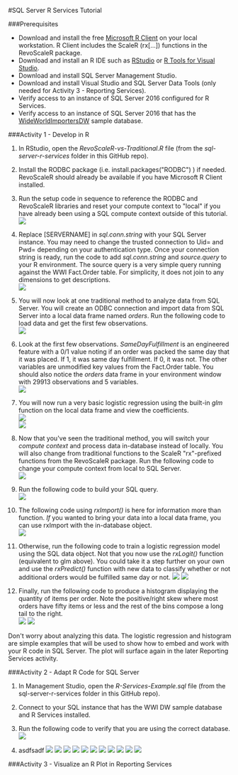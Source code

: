 #SQL Server R Services Tutorial

###Prerequisites
- Download and install the free [Microsoft R Client](https://msdn.microsoft.com/en-us/microsoft-r/notes/r-client-notes) on your local workstation. 
R Client includes the ScaleR (rx[...]) functions in the RevoScaleR package.
- Download and install an R IDE such as [RStudio](https://www.rstudio.com/products/rstudio/download) 
or [R Tools for Visual Studio](https://www.visualstudio.com/en-us/features/rtvs-vs.aspx).
- Download and install SQL Server Management Studio.
- Download and install Visual Studio and SQL Server Data Tools (only needed for Activity 3 - Reporting Services).
- Verify access to an instance of SQL Server 2016 configured for R Services.
- Verify access to an instance of SQL Server 2016 that has the 
[WideWorldImportersDW](https://github.com/Microsoft/sql-server-samples/tree/master/samples/databases/wide-world-importers) sample database.

###Activity 1 - Develop in R
1. In RStudio, open the *RevoScaleR-vs-Traditional.R* file (from the *sql-server-r-services* folder in this GitHub repo).  

2. Install the RODBC package (i.e. install.packages("RODBC") ) if needed. RevoScaleR should already be available if you have Microsoft R Client installed.  

3. Run the setup code in sequence to reference the RODBC and RevoScaleR libraries and reset your compute context to "local" if you have already been using a SQL compute context outside of this tutorial.  
![](https://raw.githubusercontent.com/BlueGranite/Microsoft-R-Resources/master/sql-server-r-services/tutorial-assets/screenshot-r-01.PNG)

4. Replace [SERVERNAME] in *sql.conn.string* with your SQL Server instance. You may need to change the trusted connection to Uid= and Pwd= depending on your authentication type. Once your connection string is ready, run the code to add *sql.conn.string* and *source.query* to your R environment. The source query is a very simple query running against the WWI Fact.Order table. For simplicity, it does not join to any dimensions to get descriptions.  
![](https://raw.githubusercontent.com/BlueGranite/Microsoft-R-Resources/master/sql-server-r-services/tutorial-assets/screenshot-r-02.PNG)

5. You will now look at one traditional method to analyze data from SQL Server. You will create an ODBC connection and import data from SQL Server into a local data frame named *orders*. Run the following code to load data and get the first few observations.  
![](https://raw.githubusercontent.com/BlueGranite/Microsoft-R-Resources/master/sql-server-r-services/tutorial-assets/screenshot-r-03.PNG)

6. Look at the first few observations. *SameDayFulfillment* is an engineered feature with a 0/1 value noting if an order was packed the same day that it was placed. If 1, it was same day fulfillment. If 0, it was not. The other variables are unmodified key values from the Fact.Order table. You should also notice the *orders* data frame in your environment window with 29913 observations and 5 variables.  
![](https://raw.githubusercontent.com/BlueGranite/Microsoft-R-Resources/master/sql-server-r-services/tutorial-assets/screenshot-r-04.PNG)

7. You will now run a very basic logistic regression using the built-in *glm* function on the local data frame and view the coefficients.    
![](https://raw.githubusercontent.com/BlueGranite/Microsoft-R-Resources/master/sql-server-r-services/tutorial-assets/screenshot-r-05.PNG)  
![](https://raw.githubusercontent.com/BlueGranite/Microsoft-R-Resources/master/sql-server-r-services/tutorial-assets/screenshot-r-06.PNG)  

8. Now that you've seen the traditional method, you will switch your *compute context* and process data in-database instead of locally. You will also change from traditional functions to the ScaleR "rx"-prefixed functions from the RevoScaleR package. Run the following code to change your compute context from local to SQL Server.  
![](https://raw.githubusercontent.com/BlueGranite/Microsoft-R-Resources/master/sql-server-r-services/tutorial-assets/screenshot-r-07.PNG)

9. Run the following code to build your SQL query.  
![](https://raw.githubusercontent.com/BlueGranite/Microsoft-R-Resources/master/sql-server-r-services/tutorial-assets/screenshot-r-08.PNG)

10. The following code using *rxImport()* is here for information more than function. *If* you wanted to bring your data into a local data frame, you can use rxImport with the in-database object.  
![](https://raw.githubusercontent.com/BlueGranite/Microsoft-R-Resources/master/sql-server-r-services/tutorial-assets/screenshot-r-09.PNG)

11. Otherwise, run the following code to train a logistic regression model using the SQL data object. Not that you now use the *rxLogit()* function (equivalent to glm above). You could take it a step further on your own and use the *rxPredict()* function with new data to classify whether or not additional orders would be fulfilled same day or not.
![](https://raw.githubusercontent.com/BlueGranite/Microsoft-R-Resources/master/sql-server-r-services/tutorial-assets/screenshot-r-10.PNG)
![](https://raw.githubusercontent.com/BlueGranite/Microsoft-R-Resources/master/sql-server-r-services/tutorial-assets/screenshot-r-11.PNG)

12. Finally, run the following code to produce a histogram displaying the quantity of items per order. Note the positive/right skew where most orders have fifty items or less and the rest of the bins compose a long tail to the right.  
![](https://raw.githubusercontent.com/BlueGranite/Microsoft-R-Resources/master/sql-server-r-services/tutorial-assets/screenshot-r-12.PNG)
![](https://raw.githubusercontent.com/BlueGranite/Microsoft-R-Resources/master/sql-server-r-services/tutorial-assets/screenshot-r-13.PNG)

Don't worry about analyzing this data. The logistic regression and histogram are simple examples that will be used to show how to embed and work with your R code in SQL Server. The plot will surface again in the later Reporting Services activity.

###Activity 2 - Adapt R Code for SQL Server
1. In Management Studio, open the *R-Services-Example.sql* file (from the sql-server-r-services folder in this GitHub repo).  
2. Connect to your SQL instance that has the WWI DW sample database and R Services installed.  
3. Run the following code to verify that you are using the correct database.  
![](https://raw.githubusercontent.com/BlueGranite/Microsoft-R-Resources/master/sql-server-r-services/tutorial-assets/screenshot-sql-01.PNG)

4. asdfsadf
![](https://raw.githubusercontent.com/BlueGranite/Microsoft-R-Resources/master/sql-server-r-services/tutorial-assets/screenshot-sql-02.PNG)
![](https://raw.githubusercontent.com/BlueGranite/Microsoft-R-Resources/master/sql-server-r-services/tutorial-assets/screenshot-sql-03.PNG)
![](https://raw.githubusercontent.com/BlueGranite/Microsoft-R-Resources/master/sql-server-r-services/tutorial-assets/screenshot-sql-04.PNG)
![](https://raw.githubusercontent.com/BlueGranite/Microsoft-R-Resources/master/sql-server-r-services/tutorial-assets/screenshot-sql-05.PNG)
![](https://raw.githubusercontent.com/BlueGranite/Microsoft-R-Resources/master/sql-server-r-services/tutorial-assets/screenshot-sql-06.PNG)
![](https://raw.githubusercontent.com/BlueGranite/Microsoft-R-Resources/master/sql-server-r-services/tutorial-assets/screenshot-sql-07.PNG)
![](https://raw.githubusercontent.com/BlueGranite/Microsoft-R-Resources/master/sql-server-r-services/tutorial-assets/screenshot-sql-08.PNG)
![](https://raw.githubusercontent.com/BlueGranite/Microsoft-R-Resources/master/sql-server-r-services/tutorial-assets/screenshot-sql-09.PNG)
![](https://raw.githubusercontent.com/BlueGranite/Microsoft-R-Resources/master/sql-server-r-services/tutorial-assets/screenshot-sql-10.PNG)
![](https://raw.githubusercontent.com/BlueGranite/Microsoft-R-Resources/master/sql-server-r-services/tutorial-assets/screenshot-sql-11.PNG)
![](https://raw.githubusercontent.com/BlueGranite/Microsoft-R-Resources/master/sql-server-r-services/tutorial-assets/screenshot-sql-12.PNG)

###Activity 3 - Visualize an R Plot in Reporting Services
